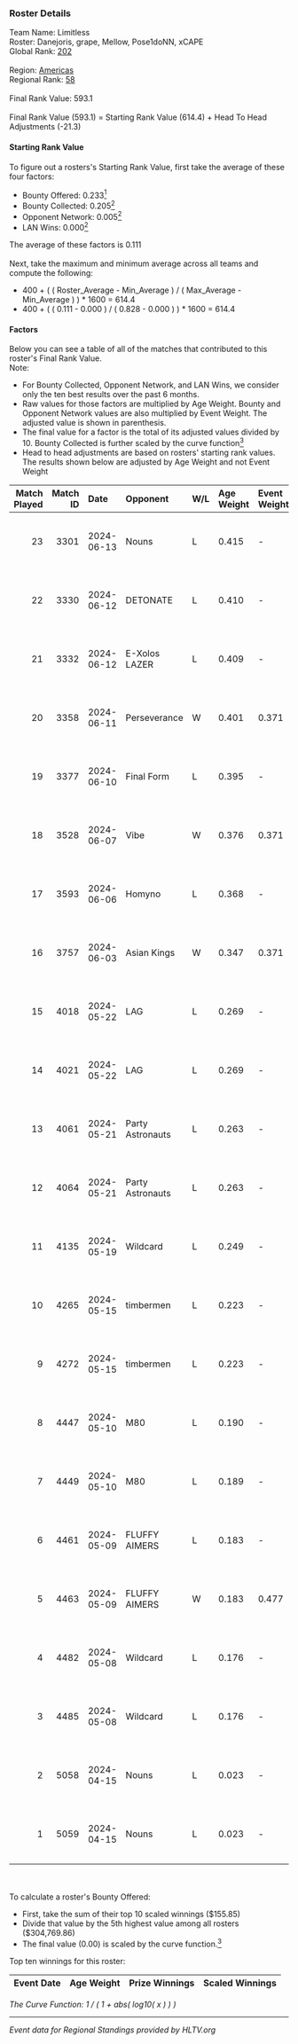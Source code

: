 ### Roster Details<br />
Team Name: Limitless<br />
Roster: Danejoris, grape, Mellow, Pose1doNN, xCAPE<br />
Global Rank: [202](../../standings_global_2024_10_09.md)<br />
<br />
Region: [Americas]( ../../standings_americas_2024_10_09.md)<br />
Regional Rank: [58]( ../../standings_americas_2024_10_09.md)<br />
<br />
Final Rank Value:  593.1<br />
<br />
Final Rank Value (593.1) = Starting Rank Value (614.4) + Head To Head Adjustments (-21.3)<br />

#### Starting Rank Value<br />
To figure out a rosters's Starting Rank Value, first take the average of these four factors:<br />
- Bounty Offered: 0.233[<sup>1</sup>](#table2)
- Bounty Collected: 0.205[<sup>2</sup>](#table1)
- Opponent Network: 0.005[<sup>2</sup>](#table1)
- LAN Wins: 0.000[<sup>2</sup>](#table1)

The average of these factors is 0.111<br />
<br />
Next, take the maximum and minimum average across all teams and compute the following:<br />
- 400 + ( ( Roster_Average - Min_Average ) / ( Max_Average - Min_Average ) ) * 1600 = 614.4
- 400 + ( ( 0.111 - 0.000 ) / ( 0.828 - 0.000 ) ) * 1600 = 614.4


#### Factors<br />
Below you can see a table of all of the matches that contributed to this roster's Final Rank Value.<br />
Note:<br />

- For Bounty Collected, Opponent Network, and LAN Wins, we consider only the ten best results over the past 6 months.
- Raw values for those factors are multiplied by Age Weight. Bounty and Opponent Network values are also multiplied by Event Weight. The adjusted value is shown in parenthesis.
- The final value for a factor is the total of its adjusted values divided by 10. Bounty Collected is further scaled by the curve function[<sup>3</sup>](#curveFunction)
- Head to head adjustments are based on rosters' starting rank values. The results shown below are adjusted by Age Weight and not Event Weight
<span id="table1"></span><br />


| Match Played | Match ID | Date       | Opponent         | W/L | Age Weight | Event Weight | Bounty Collected | Opponent Network | LAN Wins  | H2H Adj. | Roster                                      |
| -: | -: | :- | :- | :- | :- | :- | :- | :- | :- | -: | :- |
|           23 |     3301 | 2024-06-13 | Nouns            | L   | 0.415      | -            | -                | -                | -         |    -0.77 | Danejoris, grape, Mellow, Pose1doNN, xCAPE  |
|           22 |     3330 | 2024-06-12 | DETONATE         | L   | 0.410      | -            | -                | -                | -         |    -8.11 | Danejoris, DooM, grape, Pose1doNN, xCAPE    |
|           21 |     3332 | 2024-06-12 | E-Xolos LAZER    | L   | 0.409      | -            | -                | -                | -         |    -3.55 | Coastal, Danejoris, grape, Pose1doNN, xCAPE |
|           20 |     3358 | 2024-06-11 | Perseverance     | W   | 0.401      | 0.371        | 0.000 (0.000)    | 0.025 (0.004)    | 0 (0.000) |     4.62 | Danejoris, grape, Mellow, Pose1doNN, xCAPE  |
|           19 |     3377 | 2024-06-10 | Final Form       | L   | 0.395      | -            | -                | -                | -         |    -5.20 | Danejoris, grape, Mellow, Pose1doNN, xCAPE  |
|           18 |     3528 | 2024-06-07 | Vibe             | W   | 0.376      | 0.371        | 0.000 (0.000)    | 0.024 (0.003)    | 0 (0.000) |     4.31 | Danejoris, grape, Mellow, Pose1doNN, xCAPE  |
|           17 |     3593 | 2024-06-06 | Homyno           | L   | 0.368      | -            | -                | -                | -         |    -4.99 | Danejoris, grape, Mellow, Pose1doNN, xCAPE  |
|           16 |     3757 | 2024-06-03 | Asian Kings      | W   | 0.347      | 0.371        | 0.000 (0.000)    | 0.000 (0.000)    | 0 (0.000) |     2.63 | Danejoris, grape, Mellow, Pose1doNN, xCAPE  |
|           15 |     4018 | 2024-05-22 | LAG              | L   | 0.269      | -            | -                | -                | -         |    -3.81 | Danejoris, DooM, grape, Mellow, Pose1doNN   |
|           14 |     4021 | 2024-05-22 | LAG              | L   | 0.269      | -            | -                | -                | -         |    -3.90 | Danejoris, DooM, grape, Mellow, Pose1doNN   |
|           13 |     4061 | 2024-05-21 | Party Astronauts | L   | 0.263      | -            | -                | -                | -         |    -1.55 | Danejoris, DooM, grape, Mellow, Pose1doNN   |
|           12 |     4064 | 2024-05-21 | Party Astronauts | L   | 0.263      | -            | -                | -                | -         |    -1.57 | Danejoris, DooM, grape, Mellow, Pose1doNN   |
|           11 |     4135 | 2024-05-19 | Wildcard         | L   | 0.249      | -            | -                | -                | -         |    -0.46 | CAJUN, Danejoris, Mellow, Pose1doNN, xCAPE  |
|           10 |     4265 | 2024-05-15 | timbermen        | L   | 0.223      | -            | -                | -                | -         |    -0.54 | Danejoris, DooM, grape, Mellow, Pose1doNN   |
|            9 |     4272 | 2024-05-15 | timbermen        | L   | 0.223      | -            | -                | -                | -         |    -0.54 | Danejoris, DooM, grape, Mellow, Pose1doNN   |
|            8 |     4447 | 2024-05-10 | M80              | L   | 0.190      | -            | -                | -                | -         |    -0.10 | Danejoris, DooM, grape, Mellow, Pose1doNN   |
|            7 |     4449 | 2024-05-10 | M80              | L   | 0.189      | -            | -                | -                | -         |    -0.10 | Danejoris, DooM, grape, Mellow, Pose1doNN   |
|            6 |     4461 | 2024-05-09 | FLUFFY AIMERS    | L   | 0.183      | -            | -                | -                | -         |    -1.38 | Danejoris, DooM, grape, Mellow, Pose1doNN   |
|            5 |     4463 | 2024-05-09 | FLUFFY AIMERS    | W   | 0.183      | 0.477        | 0.016 (0.001)    | 0.516 (0.045)    | 0 (0.000) |     4.42 | Danejoris, DooM, grape, Mellow, Pose1doNN   |
|            4 |     4482 | 2024-05-08 | Wildcard         | L   | 0.176      | -            | -                | -                | -         |    -0.31 | Danejoris, DooM, grape, Mellow, Pose1doNN   |
|            3 |     4485 | 2024-05-08 | Wildcard         | L   | 0.176      | -            | -                | -                | -         |    -0.31 | Danejoris, DooM, grape, Mellow, Pose1doNN   |
|            2 |     5058 | 2024-04-15 | Nouns            | L   | 0.023      | -            | -                | -                | -         |    -0.04 | Danejoris, DooM, grape, Mellow, Pose1doNN   |
|            1 |     5059 | 2024-04-15 | Nouns            | L   | 0.023      | -            | -                | -                | -         |    -0.04 | Danejoris, DooM, grape, Mellow, Pose1doNN   |

<br />
<span id="table2"></span><br />
To calculate a roster's Bounty Offered:<br />

- First, take the sum of their top 10 scaled winnings ($155.85)
- Divide that value by the 5th highest value among all rosters ($304,769.86)
- The final value (0.00) is scaled by the curve function.[<sup>3</sup>](#curveFunction)

Top ten winnings for this roster:<br />

| Event Date | Age Weight | Prize Winnings | Scaled Winnings |
| :- | -: | :- | :- |


<span id="curveFunction"></span>_The Curve Function: 1 / ( 1 + abs( log10( x ) ) )_<br />

---
_Event data for Regional Standings provided by HLTV.org_<br />
